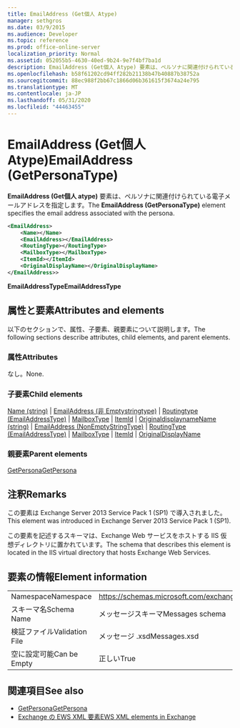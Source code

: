 ```yaml
---
title: EmailAddress (Get個人 Atype)
manager: sethgros
ms.date: 03/9/2015
ms.audience: Developer
ms.topic: reference
ms.prod: office-online-server
localization_priority: Normal
ms.assetid: 052055b5-4630-40ed-9b24-9e7f4bf7ba1d
description: EmailAddress (Get個人 Atype) 要素は、ペルソナに関連付けられている電子メールアドレスを指定します。
ms.openlocfilehash: b58f61202cd94ff282b21138b47b40887b38752a
ms.sourcegitcommit: 88ec988f2bb67c1866d06b361615f3674a24e795
ms.translationtype: MT
ms.contentlocale: ja-JP
ms.lasthandoff: 05/31/2020
ms.locfileid: "44463455"
---
```

# <a name="emailaddress-getpersonatype"></a><span data-ttu-id="8ed64-103">EmailAddress (Get個人 Atype)</span><span class="sxs-lookup"><span data-stu-id="8ed64-103">EmailAddress (GetPersonaType)</span></span>

<span data-ttu-id="8ed64-104">**EmailAddress (Get個人 atype)** 要素は、ペルソナに関連付けられている電子メールアドレスを指定します。</span><span class="sxs-lookup"><span data-stu-id="8ed64-104">The **EmailAddress (GetPersonaType)** element specifies the email address associated with the persona.</span></span> 
  
```XML
<EmailAddress>
    <Name></Name>
    <EmailAddress></EmailAddress>
    <RoutingType></RoutingType>
    <MailboxType></MailboxType>
    <ItemId></ItemId>
    <OriginalDisplayName></OriginalDisplayName>
</EmailAddress>>
```

 <span data-ttu-id="8ed64-105">**EmailAddressType**</span><span class="sxs-lookup"><span data-stu-id="8ed64-105">**EmailAddressType**</span></span>
## <a name="attributes-and-elements"></a><span data-ttu-id="8ed64-106">属性と要素</span><span class="sxs-lookup"><span data-stu-id="8ed64-106">Attributes and elements</span></span>

<span data-ttu-id="8ed64-107">以下のセクションで、属性、子要素、親要素について説明します。</span><span class="sxs-lookup"><span data-stu-id="8ed64-107">The following sections describe attributes, child elements, and parent elements.</span></span>
  
### <a name="attributes"></a><span data-ttu-id="8ed64-108">属性</span><span class="sxs-lookup"><span data-stu-id="8ed64-108">Attributes</span></span>

<span data-ttu-id="8ed64-109">なし。</span><span class="sxs-lookup"><span data-stu-id="8ed64-109">None.</span></span>
  
### <a name="child-elements"></a><span data-ttu-id="8ed64-110">子要素</span><span class="sxs-lookup"><span data-stu-id="8ed64-110">Child elements</span></span>

<span data-ttu-id="8ed64-111">[Name (string)](name-string.md)  | [EmailAddress (非 Emptystringtype)](emailaddress-nonemptystringtype.md)  | [Routingtype (EmailAddressType)](routingtype-emailaddresstype.md)  | [MailboxType](mailboxtype.md)  | [ItemId](itemid.md)  | [Originaldisplayname](originaldisplayname.md)</span><span class="sxs-lookup"><span data-stu-id="8ed64-111">[Name (string)](name-string.md) | [EmailAddress (NonEmptyStringType)](emailaddress-nonemptystringtype.md) | [RoutingType (EmailAddressType)](routingtype-emailaddresstype.md) | [MailboxType](mailboxtype.md) | [ItemId](itemid.md) | [OriginalDisplayName](originaldisplayname.md)</span></span>
  
### <a name="parent-elements"></a><span data-ttu-id="8ed64-112">親要素</span><span class="sxs-lookup"><span data-stu-id="8ed64-112">Parent elements</span></span>

[<span data-ttu-id="8ed64-113">GetPersona</span><span class="sxs-lookup"><span data-stu-id="8ed64-113">GetPersona</span></span>](getpersona.md)
  
## <a name="remarks"></a><span data-ttu-id="8ed64-114">注釈</span><span class="sxs-lookup"><span data-stu-id="8ed64-114">Remarks</span></span>

<span data-ttu-id="8ed64-115">この要素は Exchange Server 2013 Service Pack 1 (SP1) で導入されました。</span><span class="sxs-lookup"><span data-stu-id="8ed64-115">This element was introduced in Exchange Server 2013 Service Pack 1 (SP1).</span></span>
  
<span data-ttu-id="8ed64-116">この要素を記述するスキーマは、Exchange Web サービスをホストする IIS 仮想ディレクトリに置かれています。</span><span class="sxs-lookup"><span data-stu-id="8ed64-116">The schema that describes this element is located in the IIS virtual directory that hosts Exchange Web Services.</span></span>
  
## <a name="element-information"></a><span data-ttu-id="8ed64-117">要素の情報</span><span class="sxs-lookup"><span data-stu-id="8ed64-117">Element information</span></span>

|||
|:-----|:-----|
|<span data-ttu-id="8ed64-118">Namespace</span><span class="sxs-lookup"><span data-stu-id="8ed64-118">Namespace</span></span>  <br/> |https://schemas.microsoft.com/exchange/services/2006/messages  <br/> |
|<span data-ttu-id="8ed64-119">スキーマ名</span><span class="sxs-lookup"><span data-stu-id="8ed64-119">Schema Name</span></span>  <br/> |<span data-ttu-id="8ed64-120">メッセージスキーマ</span><span class="sxs-lookup"><span data-stu-id="8ed64-120">Messages schema</span></span>  <br/> |
|<span data-ttu-id="8ed64-121">検証ファイル</span><span class="sxs-lookup"><span data-stu-id="8ed64-121">Validation File</span></span>  <br/> |<span data-ttu-id="8ed64-122">メッセージ .xsd</span><span class="sxs-lookup"><span data-stu-id="8ed64-122">Messages.xsd</span></span>  <br/> |
|<span data-ttu-id="8ed64-123">空に設定可能</span><span class="sxs-lookup"><span data-stu-id="8ed64-123">Can be Empty</span></span>  <br/> |<span data-ttu-id="8ed64-124">正しい</span><span class="sxs-lookup"><span data-stu-id="8ed64-124">True</span></span>  <br/> |
   
## <a name="see-also"></a><span data-ttu-id="8ed64-125">関連項目</span><span class="sxs-lookup"><span data-stu-id="8ed64-125">See also</span></span>

- [<span data-ttu-id="8ed64-126">GetPersona</span><span class="sxs-lookup"><span data-stu-id="8ed64-126">GetPersona</span></span>](getpersona.md)
- [<span data-ttu-id="8ed64-127">Exchange の EWS XML 要素</span><span class="sxs-lookup"><span data-stu-id="8ed64-127">EWS XML elements in Exchange</span></span>](ews-xml-elements-in-exchange.md)

